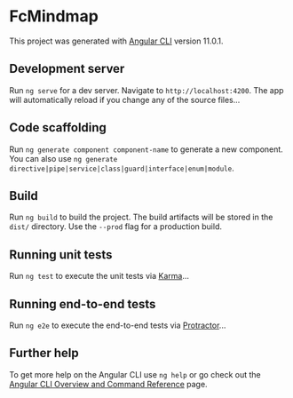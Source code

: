 # FcMindmap

This project was generated with [Angular CLI](https://github.com/angular/angular-cli) version 11.0.1.

## Development server

Run `ng serve` for a dev server. Navigate to `http://localhost:4200`. The app will automatically reload if you change any of the source files...

## Code scaffolding

Run `ng generate component component-name` to generate a new component. You can also use `ng generate directive|pipe|service|class|guard|interface|enum|module`.

## Build

Run `ng build` to build the project. The build artifacts will be stored in the `dist/` directory. Use the `--prod` flag for a production build.

## Running unit tests

Run `ng test` to execute the unit tests via [Karma](https://karma-runner.github.io)...

## Running end-to-end tests

Run `ng e2e` to execute the end-to-end tests via [Protractor](http://www.protractortest.org)...

## Further help

To get more help on the Angular CLI use `ng help` or go check out the [Angular CLI Overview and Command Reference](https://angular.io/cli) page.
